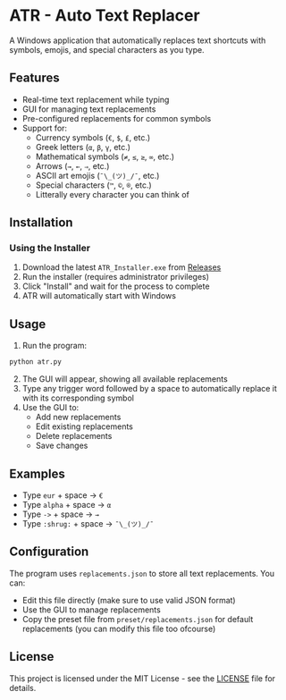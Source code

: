 # ATR - Auto Text Replacer

A Windows application that automatically replaces text shortcuts with symbols, emojis, and special characters as you type.

## Features

- Real-time text replacement while typing
- GUI for managing text replacements
- Pre-configured replacements for common symbols
- Support for:
  - Currency symbols (`€`, `$`, `£`, etc.)
  - Greek letters (`α`, `β`, `γ`, etc.)
  - Mathematical symbols (`≠`, `≤`, `≥`, `∞`, etc.)
  - Arrows (`→`, `←`, `⇒`, etc.)
  - ASCII art emojis (`¯\_(ツ)_/¯`, etc.)
  - Special characters (`™`, `©`, `®`, etc.)
  - Litterally every character you can think of

## Installation

### Using the Installer

1. Download the latest `ATR_Installer.exe` from [Releases](https://github.com/The404Company/ATR/releases)
2. Run the installer (requires administrator privileges)
3. Click "Install" and wait for the process to complete
4. ATR will automatically start with Windows



## Usage

1. Run the program:
```sh
python atr.py
```

2. The GUI will appear, showing all available replacements
3. Type any trigger word followed by a space to automatically replace it with its corresponding symbol
4. Use the GUI to:
   - Add new replacements
   - Edit existing replacements
   - Delete replacements
   - Save changes

## Examples

- Type `eur` + space → `€ `
- Type `alpha` + space → `α `
- Type `->` + space → `→ `
- Type `:shrug:` + space → `¯\_(ツ)_/¯ `

## Configuration

The program uses `replacements.json` to store all text replacements. You can:
- Edit this file directly (make sure to use valid JSON format)
- Use the GUI to manage replacements
- Copy the preset file from `preset/replacements.json` for default replacements (you can modify this file too ofcourse)

## License

This project is licensed under the MIT License - see the [LICENSE](LICENSE) file for details.